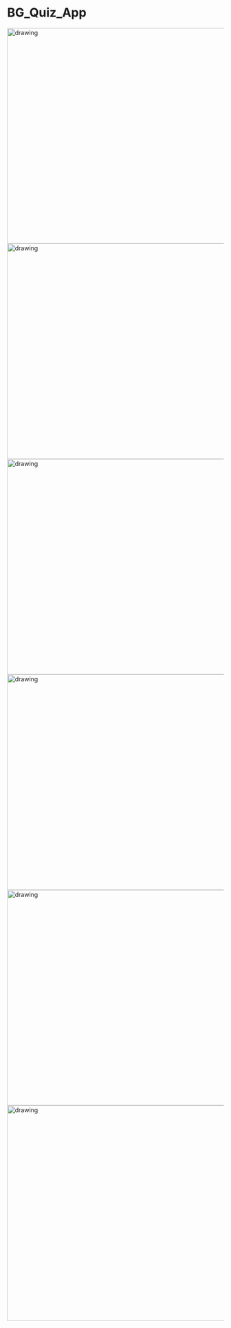 # BG_Quiz_App

<img src="https://scontent.fkkc3-1.fna.fbcdn.net/v/t39.30808-6/327150421_498831305714859_5920716013576132813_n.jpg?_nc_cat=101&ccb=1-7&_nc_sid=730e14&_nc_eui2=AeGtBrTsc392vWHd--C7_4YKbQeZLIKEhg1tB5ksgoSGDY4KOvX_YH9mRDKHiy6qjmfCy7KUd26XnCPNG0E6J1vs&_nc_ohc=hUek40SkgfEAX-UM9B4&_nc_ht=scontent.fkkc3-1.fna&oh=00_AfBeDPm_gJxFgeNrtTFD9lDT5aweZfcQfD9Z6XnrjwnqGQ&oe=63D506B8" alt="drawing" style="width:930px; height:500px;"/>
<img src="https://scontent.fkkc3-1.fna.fbcdn.net/v/t39.30808-6/327284287_2268767873307259_2317098688368957948_n.jpg?_nc_cat=104&ccb=1-7&_nc_sid=730e14&_nc_eui2=AeEERDRB4Y50LlWK3Xc-FlvAgoJtGKmQn8mCgm0YqZCfyfwX6iHKUHBSJlSa3gO0cbu5TPnHA677H-xRhXjAMEw4&_nc_ohc=I62DN-LERxIAX_C-T0v&tn=RUHv2X4nGmec_eCF&_nc_ht=scontent.fkkc3-1.fna&oh=00_AfCGCpEwWUes1NimFAuKYAiLVMwwc7NfJYqlZbcn0RiktA&oe=63D5838F" alt="drawing" style="width:930px; height:500px;"/>
<img src="https://scontent.fkkc3-1.fna.fbcdn.net/v/t39.30808-6/326953145_488461013446687_4998508001481119256_n.jpg?_nc_cat=104&ccb=1-7&_nc_sid=730e14&_nc_eui2=AeHG0zWhLtXwR6g3tVcn_doichCwqicDgoVyELCqJwOChQED1lmWuoJ2-0F3fG3wVC2fA6zd2QvprTYKhq1TNQQs&_nc_ohc=TvNSRVOdSiQAX_B-c_x&_nc_ht=scontent.fkkc3-1.fna&oh=00_AfACLTutBBTLpsx4OUoCBBVQw2jD06GiyQ8iR0H6hUyqXg&oe=63D4AE38" alt="drawing" style="width:930px; height:500px;"/>
<img src="https://scontent.fkkc3-1.fna.fbcdn.net/v/t39.30808-6/327204419_5486802684757630_8997823685498927070_n.jpg?_nc_cat=111&ccb=1-7&_nc_sid=730e14&_nc_eui2=AeH6rLV84cestIpKvRcFAHI9y6EM-XQGJtPLoQz5dAYm05M-rHO-fRjqhjbTDOyAxbRQC2evDXAeoEaO3XH5RlMW&_nc_ohc=LcUgviz2mmUAX-FrSSO&tn=RUHv2X4nGmec_eCF&_nc_ht=scontent.fkkc3-1.fna&oh=00_AfB5JmSNF0BCvO4wwEif541UHUrqdZlmHQIVq5Qq2ztGDw&oe=63D3B896" alt="drawing" style="width:930px; height:500px;"/>
<img src="https://scontent.fkkc3-1.fna.fbcdn.net/v/t39.30808-6/327168813_1227951924457233_4663033582335075191_n.jpg?_nc_cat=110&ccb=1-7&_nc_sid=730e14&_nc_eui2=AeGR98oJW8Kw3vrKYSEeCzgrUBuH11_oJStQG4fXX-glK-tIpnOXQKF6SLemnna_HFYcgUQUZDRuZhWiot6WFLBd&_nc_ohc=v2oZbg7p3ycAX-ewPiW&_nc_ht=scontent.fkkc3-1.fna&oh=00_AfCGv_Tg3Zr7d-Kky0RFRLCplUb4iOOjdmBjL2a2srrsGg&oe=63D45680" alt="drawing" style="width:930px; height:500px;"/>
<img src="https://scontent.fkkc3-1.fna.fbcdn.net/v/t39.30808-6/327070902_1353738835436697_509923602998447332_n.jpg?_nc_cat=101&ccb=1-7&_nc_sid=730e14&_nc_eui2=AeHNxp8BCiVzY7EinwUY2cWmdjDcllatexZ2MNyWVq17FiQOg7J1hApR-TJMru5_IzIseJ6ChKnl5MTPywP5VbBH&_nc_ohc=fICZq-xWtLkAX---sNd&_nc_ht=scontent.fkkc3-1.fna&oh=00_AfD6WYSFr-hw4OrsX_id7izrbS-rhxdJIAc7I559ltXDPQ&oe=63D4ABD0" alt="drawing" style="width:930px; height:500px;"/>
